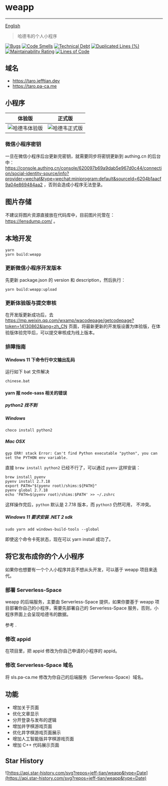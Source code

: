 # weapp

---

[English](README.md)

> 哈德韦的个人小程序

[![Bugs](https://sonarcloud.io/api/project_badges/measure?project=Jeff-Tian_weapp&metric=bugs)](https://sonarcloud.io/summary/new_code?id=Jeff-Tian_weapp)
[![Code Smells](https://sonarcloud.io/api/project_badges/measure?project=Jeff-Tian_weapp&metric=code_smells)](https://sonarcloud.io/summary/new_code?id=Jeff-Tian_weapp)
[![Technical Debt](https://sonarcloud.io/api/project_badges/measure?project=Jeff-Tian_weapp&metric=sqale_index)](https://sonarcloud.io/summary/new_code?id=Jeff-Tian_weapp)
[![Duplicated Lines (%)](https://sonarcloud.io/api/project_badges/measure?project=Jeff-Tian_weapp&metric=duplicated_lines_density)](https://sonarcloud.io/summary/new_code?id=Jeff-Tian_weapp)
[![Maintainability Rating](https://sonarcloud.io/api/project_badges/measure?project=Jeff-Tian_weapp&metric=sqale_rating)](https://sonarcloud.io/summary/new_code?id=Jeff-Tian_weapp)
[![Lines of Code](https://sonarcloud.io/api/project_badges/measure?project=Jeff-Tian_weapp&metric=ncloc)](https://sonarcloud.io/summary/new_code?id=Jeff-Tian_weapp)

## 域名

- https://taro.jefftian.dev
- https://taro.pa-ca.me

## 小程序

| 体验版                                             | 正式版                                               |
|-------------------------------------------------|---------------------------------------------------|
| ![哈德韦体验版](https://i1.lensdump.com/i/Rg0UAq.jpg) | ![哈德韦正式版](https://i.lensdump.com/i/Rg0cVA.md.png) | 

### 微信小程序密钥

一旦在微信小程序后台更新完密钥，就需要同步将密钥更新到 authing.cn 的后台中：https://console.authing.cn/console/620097b69a9dab5e967d0c44/connection/social-identity-source/info?provider=wechat&type=wechat:miniprogram:default&sourceId=6204b1aacf9a04e869484aa2 ，否则会造成小程序无法登录。

## 图片存储

不建议将图片资源直接放在代码库中，目前图片托管在： https://lensdump.com/ 。

## 本地开发

```shell
yarn 
yarn build:weapp
```

### 更新微信小程序开发版本

先更新 package.json 的 version 和 description，然后执行：

```shell
yarn build:weapp:upload
```

### 更新体验版与提交审核

在开发版更新成功后，去 https://mp.weixin.qq.com/wxamp/wacodepage/getcodepage?token=14130862&lang=zh_CN
页面，将最新更新的开发版设置为体验版，在体验版体验完毕后，可以提交审核成为线上版本。

### 排障指南

#### Windows 11 下命令行中文输出乱码

运行如下 bat 文件解决

```shell
chinese.bat
```

#### yarn 报 node-sass 相关的错误

##### python2 找不到

##### Windows

```shell
choco install python2
```

##### Mac OSX

```shell
gyp ERR! stack Error: Can't find Python executable "python", you can set the PYTHON env variable.
```

直接 `brew install python2` 已经不行了，可以通过 `pyenv` 这样安装：

```shell
brew install pyenv
pyenv install 2.7.18
export PATH="$(pyenv root)/shims:${PATH}"
pyenv global 2.7.18
echo 'PATH=$(pyenv root)/shims:$PATH' >> ~/.zshrc
```

这样操作完后，`python` 默认是 2.7.18 版本，而 `python3` 仍然可用， 不冲突。

##### Windows 11 要求安装 .NET 2 sdk

```shell
sudo yarn add windows-build-tools --global
```

即使这个命令卡死状态，现在可以 yarn install 成功了。

## 将它发布成你的个人小程序

如果你也想要有一个个人小程序并且不想从头开发，可以基于 weapp 项目来迭代。

### 部署 Serverless-Space

weapp 的后端服务，主要由 Serverless-Space 提供，如果你要基于 weapp 项目部署你自己的小程序，需要先部署自己的
Serverless-Space 服务，否则，小程序界面上会呈现哈德韦的数据。

参考 []().

### 修改 appid

在项目里，把 appid 修改为你自己申请的小程序的 appid。

### 修改 Serverless-Space 域名

将 sls.pa-ca.me 修改为你自己的后端服务（Serverless-Space）域名。

## 功能

- 增加关于页面
- 优化文章显示
- 分开登录与发布的逻辑
- 增加井字棋游戏页面
- 优化井字棋游戏页面展示
- 增加人工智能版井字棋游戏页面
- 增加 C++ 代码展示页面

## Star History

![https://api.star-history.com/svg?repos=jeff-tian/weapp&type=Date](https://api.star-history.com/svg?repos=jeff-tian/weapp&type=Date)
